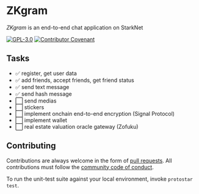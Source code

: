 # ZKgram


*ZKgram* is an end-to-end chat application on StarkNet

[![GPL-3.0](https://img.shields.io/github/license/peterblockman/zkgram)](https://github.com/peterblockman/zkgram/blob/main/LICENSE)
[![Contributor Covenant](https://img.shields.io/badge/Contributor%20Covenant-v2.0%20adopted-ff69b4.svg)](CODE_OF_CONDUCT.md)

## Tasks
 - :white_check_mark: register, get user data
 - :white_check_mark: add friends, accept friends, get friend status
 - :white_check_mark: send text message
 - :white_check_mark: send hash message
 - :white_large_square: send medias
 - :white_large_square: stickers
 - :white_large_square: implement onchain end-to-end encryption (Signal Protocol)
 - :white_large_square: implement wallet
 - :white_large_square: real estate valuation oracle gateway (Zofuku)


## Contributing

Contributions are always welcome in the form of [pull requests](https://github.com/peterblockman/zkgram/pulls). All contributions must follow the [community code of conduct](CODE_OF_CONDUCT.md).

To run the unit-test suite against your local environment, invoke `protostar test`.

